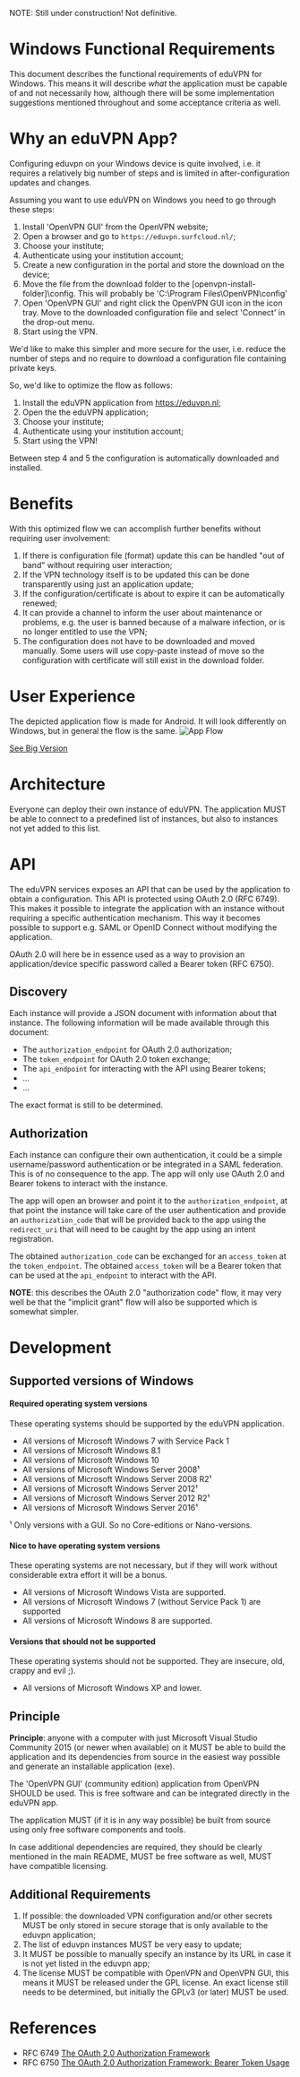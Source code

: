 NOTE: Still under construction! Not definitive.


# Windows Functional Requirements

This document describes the functional requirements of eduVPN for Windows. This means it will describe *what* the application must be capable of and not necessarily how, although there will be some implementation suggestions mentioned throughout and some acceptance criteria as well. 

# Why an eduVPN App?

Configuring eduvpn on your Windows device is quite involved, i.e. it 
requires a relatively big number of steps and is limited in after-configuration 
updates and changes. 

Assuming you want to use eduVPN on Windows you need to go through these steps:

1. Install 'OpenVPN GUI' from the OpenVPN website;
2. Open a browser and go to `https://eduvpn.surfcloud.nl/`;
3. Choose your institute;
4. Authenticate using your institution account;
5. Create a new configuration in the portal and store the download on the device;
6. Move the file from the download folder to the [openvpn-install-folder]\config. 
    This will probably be 'C:\Program Files\OpenVPN\config'
7. Open 'OpenVPN GUI' and right click the OpenVPN GUI icon in the icon tray. Move to the downloaded configuration file and select 'Connect' in the drop-out menu.
8. Start using the VPN.

We'd like to make this simpler and more secure for the user, i.e. reduce the
number of steps and no require to download a configuration file containing 
private keys.

So, we'd like to optimize the flow as follows:

1. Install the eduVPN application from https://eduvpn.nl;
2. Open the the eduVPN application;
3. Choose your institute;
4. Authenticate using your institution account;
5. Start using the VPN!

Between step 4 and 5 the configuration is automatically downloaded and installed.

# Benefits

With this optimized flow we can accomplish further benefits without 
requiring user involvement:

1. If there is configuration file (format) update this can be handled "out of band" without requiring user interaction;
2. If the VPN technology itself is to be updated this can be done transparently using just an application update;
3. If the configuration/certificate is about to expire it can be automatically renewed;
4. It can provide a channel to inform the user about maintenance or problems, e.g. the user is banned because of a malware infection, or is no longer entitled to use the VPN;
5. The configuration does not have to be downloaded and moved manually. Some users will use copy-paste instead of move so the configuration with certificate will still exist in the download folder.

# User Experience

The depicted application flow is made for Android. It will look differently on Windows, but in general the flow is the same.
![App Flow](app_flow.png)

[See Big Version](app_flow_big.png)

# Architecture 

Everyone can deploy their own instance of eduVPN. The application MUST be able
to connect to a predefined list of instances, but also to instances not yet 
added to this list.

# API 

The eduVPN services exposes an API that can be used by the application to 
obtain a configuration. This API is protected using OAuth 2.0 (RFC 6749). This 
makes it possible to integrate the application with an instance without 
requiring a specific authentication mechanism. This way it becomes possible to 
support e.g. SAML or OpenID Connect without modifying the application. 

OAuth 2.0 will here be in essence used as a way to provision an 
application/device specific password called a Bearer token (RFC 6750).

## Discovery

Each instance will provide a JSON document with information about that 
instance. The following information will be made available through this 
document:

* The `authorization_endpoint` for OAuth 2.0 authorization;
* The `token_endpoint` for OAuth 2.0 token exchange;
* The `api_endpoint` for interacting with the API using Bearer tokens;
* ...
* ...

The exact format is still to be determined.

## Authorization

Each instance can configure their own authentication, it could be a simple 
username/password authentication or be integrated in a SAML federation. This 
is of no consequence to the app. The app will only use OAuth 2.0 and Bearer 
tokens to interact with the instance.

The app will open an browser and point it to the `authorization_endpoint`, at that point the instance will take care of the 
user authentication and provide an `authorization_code` that will be provided
back to the app using the `redirect_uri` that will need to be caught by the 
app using an intent registration.

The obtained `authorization_code` can be exchanged for an `access_token` at the
`token_endpoint`. The obtained `access_token` will be a Bearer token that can 
be used at the `api_endpoint` to interact with the API.

**NOTE**: this describes the OAuth 2.0 "authorization code" flow, it may very
well be that the "implicit grant" flow will also be supported which is somewhat
simpler.
 
# Development

## Supported versions of Windows
#### Required operating system versions
These operating systems should be supported by the eduVPN application.
- All versions of Microsoft Windows 7 with Service Pack 1
- All versions of Microsoft Windows 8.1
- All versions of Microsoft Windows 10
- All versions of Microsoft Windows Server 2008¹
- All versions of Microsoft Windows Server 2008 R2¹
- All versions of Microsoft Windows Server 2012¹
- All versions of Microsoft Windows Server 2012 R2¹
- All versions of Microsoft Windows Server 2016¹

¹ Only versions with a GUI. So no Core-editions or Nano-versions.

#### Nice to have operating system versions
These operating systems are not necessary, but if they will work without considerable extra effort it will be a bonus.
- All versions of Microsoft Windows Vista are supported.
- All versions of Microsoft Windows 7 (without Service Pack 1) are supported
- All versions of Microsoft Windows 8 are supported.

#### Versions that should not be supported
These operating systems should not be supported. They are insecure, old, crappy and evil ;).
- All versions of Microsoft Windows XP and lower.

## Principle


**Principle**: anyone with a computer with just Microsoft Visual Studio Community 2015 (or newer when available) on it MUST be 
able to build the application and its dependencies from source in the easiest 
way possible and generate an installable application (exe).

The 'OpenVPN GUI' (community edition) application from OpenVPN SHOULD be used. This is 
free software and can be integrated directly in the eduVPN app. 

The application MUST (if it is in any way possible) be built from source using only free software components
and tools. 

In case additional dependencies are required, they should be clearly mentioned 
in the main README, MUST be free software as well, MUST have compatible 
licensing.

## Additional Requirements

1. If possible: the downloaded VPN configuration and/or other secrets MUST be only stored in 
   secure storage that is only available to the eduvpn application;
2. The list of eduvpn instances MUST be very easy to update;
3. It MUST be possible to manually specify an instance by its URL in case it 
   is not yet listed in the eduvpn app;
4. The license MUST be compatible with OpenVPN and OpenVPN GUI, this 
   means it MUST be released under the GPL license. An exact license still 
   needs to be determined, but initially the GPLv3 (or later) MUST be used.

# References

* RFC 6749 [The OAuth 2.0 Authorization Framework](https://tools.ietf.org/html/rfc6749)
* RFC 6750 [The OAuth 2.0 Authorization Framework: Bearer Token Usage](https://tools.ietf.org/html/rfc6750)
